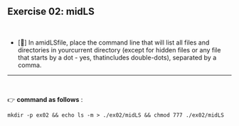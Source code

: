 ## Exercise 02: midLS

<br>

- [:pushpin:] In amidLSfile, place the command line that will list all files and directories in yourcurrent directory (except for hidden files or any file that starts by a dot - yes, thatincludes double-dots), separated by a comma.

---

<br>

:point_right: **command as follows** :

```shell
mkdir -p ex02 && echo ls -m > ./ex02/midLS && chmod 777 ./ex02/midLS
```

<br>